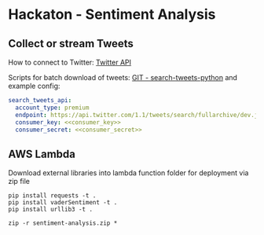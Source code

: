 # Hackaton - Sentiment Analysis

## Collect or stream Tweets
How to connect to Twitter: [Twitter API](https://developer.twitter.com/en/docs)

Scripts for batch download of tweets: [GIT - search-tweets-python](https://github.com/twitterdev/search-tweets-python) and example config:
```yaml
search_tweets_api:
  account_type: premium
  endpoint: https://api.twitter.com/1.1/tweets/search/fullarchive/dev.json
  consumer_key: <<consumer_key>>
  consumer_secret: <<consumer_secret>>

```

## AWS Lambda
Download external libraries into lambda function folder for deployment via zip file
```
pip install requests -t .
pip install vaderSentiment -t .
pip install urllib3 -t .

zip -r sentiment-analysis.zip *
```
